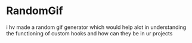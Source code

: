 # RandomGif
i hv made a random gif generator which would help alot in understanding the functioning of custom hooks and how can they be in ur projects
